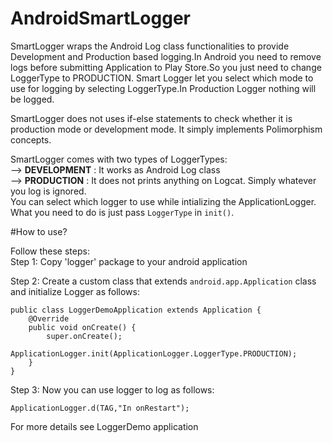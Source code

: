 # AndroidSmartLogger
SmartLogger wraps the Android Log class functionalities to provide Development and Production based logging.In Android you need to remove logs before submitting Application to Play Store.So you just need to change LoggerType to PRODUCTION. Smart Logger let you select which mode to use for logging by selecting LoggerType.In Production Logger nothing will be logged.<br/>

SmartLogger does not uses if-else statements to check whether it is production mode or development mode. It simply implements Polimorphism concepts.   

SmartLogger comes with two types of LoggerTypes:<br/>
--> <b>DEVELOPMENT</b> : It works as Android Log class <br/>
--> <b>PRODUCTION</b> : It does not prints anything on Logcat. Simply whatever you log is ignored.<br/>
You can select which logger to use while intializing the ApplicationLogger. What you need to do is just pass ```LoggerType``` in ```init()```.

#How to use?

Follow these steps:<br/>
Step 1: Copy 'logger' package to your android application

Step 2: Create a custom class that extends ```android.app.Application``` class and initialize Logger as follows:
```
public class LoggerDemoApplication extends Application {
    @Override
    public void onCreate() {
        super.onCreate();
        ApplicationLogger.init(ApplicationLogger.LoggerType.PRODUCTION);
    }
}
```
Step 3: Now you can use logger to log as follows:
```
ApplicationLogger.d(TAG,"In onRestart");
```

For more details see LoggerDemo application 
